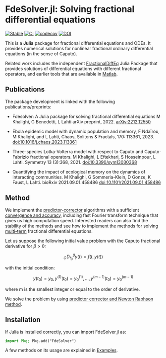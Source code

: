 # FdeSolver.jl: Solving fractional differential equations

[![Stable](https://img.shields.io/badge/docs-stable-blue.svg)](https://juliaturkudatascience.github.io/FdeSolver.jl/stable/readme/)
[![CI](https://github.com/JuliaTurkuDataScience/FdeSolver.jl/actions/workflows/CI.yml/badge.svg?branch=main)](https://github.com/JuliaTurkuDataScience/FdeSolver.jl/actions/workflows/CI.yml)
[![codecov](https://codecov.io/gh/JuliaTurkuDataScience/FdeSolver.jl/branch/main/graph/badge.svg?token=SJ5F6RQ31P)](https://codecov.io/gh/JuliaTurkuDataScience/FdeSolver.jl)
[![DOI](https://zenodo.org/badge/DOI/10.5281/zenodo.7462094.svg)](https://doi.org/10.5281/zenodo.7462094)

This is a **Julia** package for fractional differential equations and ODEs. It provides numerical solutions for nonlinear fractional ordinary differential equations (in the sense of Caputo).

Related work includes the independent [FractionalDiffEq](https://github.com/SciFracX/FractionalDiffEq.jl) Julia Package that provides solutions of differential equations with different fractional operators, and earlier tools that are available in [Matlab](https://www.dm.uniba.it/members/garrappa/software).

## Publications

The package development is linked with the following publications/preprints:

- Fdesolver: A Julia package for solving fractional differential equations M Khalighi, G Benedetti, L Lahti arXiv preprint, 2022.  [arXiv:2212.12550](https://arxiv.org/abs/2212.12550)

- Ebola epidemic model with dynamic population and memory, F Ndaïrou, M Khalighi, and L Lahti, Chaos, Solitons \& Fractals, 170: 113361, 2023. [doi:10.1016/j.chaos.2023.113361](https://doi.org/10.1016/j.chaos.2023.113361)

- Three-species Lotka-Volterra model with respect to Caputo and Caputo-Fabrizio fractional operators. M Khalighi, L Eftekhari, S Hosseinpour, L Lahti. Symmetry 13 (3):368, 2021. [doi:10.3390/sym13030368](https://doi.org/10.3390/sym13030368)

- Quantifying the impact of ecological memory on the dynamics of interacting communities. M Khalighi, G Sommeria-Klein, D Gonze, K Faust, L Lahti. bioRxiv 2021.09.01.458486 [doi:10.1101/2021.09.01.458486](https://doi.org/10.1101/2021.09.01.458486)


## Method

We implement the [predictor-corrector](https://doi.org/10.1023/A:1016592219341) algorithms with a sufficient [convergence and accuracy](https://doi.org/10.1023/B:NUMA.0000027736.85078.be), including fast Fourier transform technique that gives us high computation speed. Interested readers can also find the [stability](https://doi.org/10.1080/00207160802624331) of the methods and see how to implement the methods for solving [multi-term](https://doi.org/10.1007/s00607-003-0033-3) fractional differential equations.

Let us suppose the following initial value problem with the Caputo fractional derivative for  $\beta>0$:

```math
{}_{C}\!D_{t_0}^{\beta}y(t)=f(t,y(t))
```

with the initial condition:
```math
y(t_0)=y_0,y^{(1)}(t_0)=y^{(1)}_0,...,y^{(m-1)}(t_0)=y^{(m-1)}_0
```
where m is the smallest integer or equal to the order of derivative.

We solve the problem by using [predictor corrector and Newton Raphson method](https://www.mdpi.com/2227-7390/6/2/16#).


## Installation
If Julia is installed correctly, you can import FdeSolver.jl as:

```julia
import Pkg; Pkg.add("FdeSolver")
```

A few methods on its usage are explained in [Examples](https://juliaturkudatascience.github.io/FdeSolver.jl/stable/examples/).
